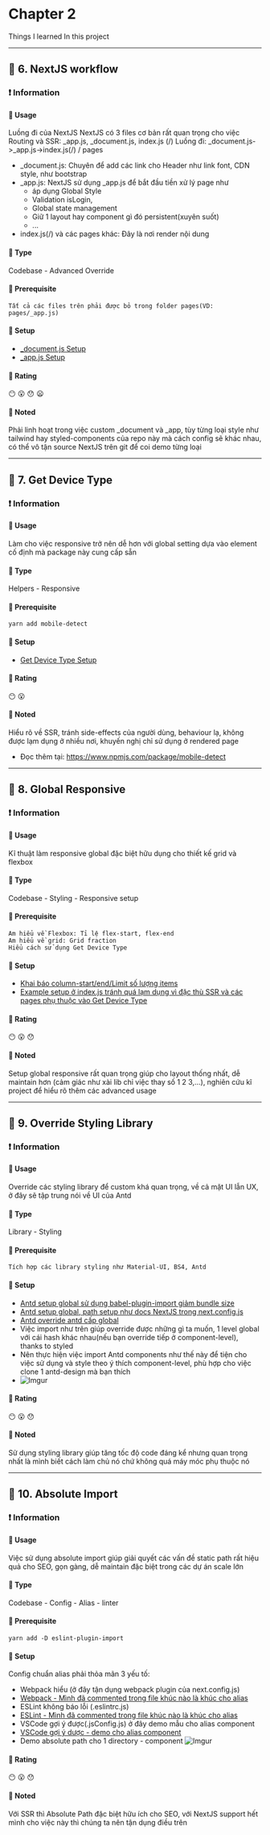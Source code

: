 # Chapter 2
Things I learned In this project
***
## :green_book: 6. NextJS workflow
### :exclamation: Information
#### :star2: Usage
Luồng đi của NextJS
NextJS có 3 files cơ bản rất quan trọng cho việc Routing và SSR: _app.js, _document.js, index.js (/)
Luồng đi:
_document.js->_app.js->index.js(/) / pages
+ _document.js: Chuyên để add các link cho Header như link font, CDN style, như bootstrap
+ _app.js: NextJS sử dụng _app.js để bắt đầu tiền xử lý page như 
  + áp dụng Global Style
  + Validation isLogin, 
  + Global state management
  + Giữ 1 layout hay component gì đó persistent(xuyên suốt)
  + ...
+ index.js(/) và các pages khác: Đây là nơi render nội dung
#### :star2: Type
Codebase - Advanced Override
#### :star2: Prerequisite
```
Tất cả các files trên phải được bỏ trong folder pages(VD: pages/_app.js)
```
#### :star2: Setup
+ [_document.js Setup](https://nextjs.org/docs/advanced-features/custom-document)
+ [_app.js Setup](https://nextjs.org/docs/advanced-features/custom-app)
#### :star2: Rating
:no_mouth: :open_mouth:	:hushed: :frowning:
#### :pushpin: Noted
Phải linh hoạt trong việc custom _document và _app, tùy từng loại style như tailwind hay styled-components của repo này mà cách config sẽ khác nhau, có thể vô tận source NextJS trên git để coi demo từng loại
***
## :green_book: 7. Get Device Type
### :exclamation: Information
#### :star2: Usage
Làm cho việc responsive trở nên dễ hơn với global setting dựa vào element cố định mà package này cung cấp sẵn
#### :star2: Type
Helpers - Responsive
#### :star2: Prerequisite
```
yarn add mobile-detect
```
#### :star2: Setup
+ [Get Device Type Setup](https://github.com/php1301/vexere-ui/blob/master/library/helpers/get_device_type.jsx)
#### :star2: Rating
:no_mouth: :open_mouth:
#### :pushpin: Noted
Hiểu rõ về SSR, tránh side-effects của người dùng, behaviour lạ, không được lạm dụng ở nhiều nơi, khuyến nghị chỉ sử dụng ở rendered page
+ Đọc thêm tại: https://www.npmjs.com/package/mobile-detect
***
## :green_book: 8. Global Responsive
### :exclamation: Information
#### :star2: Usage
Kĩ thuật làm responsive global đặc biệt hữu dụng cho thiết kế grid và flexbox
#### :star2: Type
Codebase - Styling - Responsive setup
#### :star2: Prerequisite
```
Am hiểu về Flexbox: Tỉ lệ flex-start, flex-end
Am hiểu về grid: Grid fraction
Hiểu cách sử dụng Get Device Type
```
#### :star2: Setup
+ [Khai báo column-start/end/Limit số lượng items](https://github.com/php1301/vexere-ui/blob/master/settings/config.js)
+ [Example setup ở index.js tránh quá lạm dụng vì đặc thù SSR và các pages phụ thuộc vào Get Device Type](https://github.com/php1301/vexere-ui/blob/master/pages/index.jsx)
#### :star2: Rating
:no_mouth: :open_mouth:	:hushed:
#### :pushpin: Noted
Setup global responsive rất quan trọng giúp cho layout thống nhất, dễ maintain hơn (cảm giác như xài lib chỉ việc thay số 1 2 3,...), nghiên cứu kĩ project để hiểu rõ thêm các advanced usage
***
## :green_book: 9. Override Styling Library
### :exclamation: Information
#### :star2: Usage
Override các styling library để custom khá quan trọng, về cả mặt UI lẫn UX, ở đây sẽ tập trung nói về UI của Antd
#### :star2: Type
Library - Styling
#### :star2: Prerequisite
```
Tích hợp các library styling như Material-UI, BS4, Antd
```
#### :star2: Setup
+ [Antd setup global sử dụng babel-plugin-import giảm bundle size](https://github.com/php1301/vexere-ui/blob/master/babel.config.js)
+ [Antd setup global, path setup như docs NextJS trong next.config.js ](https://github.com/php1301/vexere-ui/blob/master/pages/index.jsx)
+ [Antd override antd cấp global](https://github.com/php1301/vexere-ui/blob/master/assets/style/Global.style.jsx)
+ Việc import như trên giúp override được những gì ta muốn, 1 level global với cái hash khác nhau(nếu bạn override tiếp ở component-level), thanks to styled
+ Nên thực hiện việc import Antd components như thế này để tiện cho việc sử dụng và style theo ý thích component-level, phù hợp cho việc clone 1 antd-design mà bạn thích
+ ![Imgur](https://i.imgur.com/pOjHaWX.png)
#### :star2: Rating
:no_mouth: :open_mouth:	:hushed:
#### :pushpin: Noted
Sử dụng styling library giúp tăng tốc độ code đáng kể nhưng quan trọng nhất là mình biết cách làm chủ nó chứ không quá máy móc phụ thuộc nó
***
## :green_book: 10. Absolute Import
### :exclamation: Information
#### :star2: Usage
Việc sử dụng absolute import giúp giải quyết các vấn đề static path rất hiệu quả cho SEO, gọn gàng, dễ maintain đặc biệt trong các dự án scale lớn
#### :star2: Type
Codebase - Config - Alias - linter
#### :star2: Prerequisite
```
yarn add -D eslint-plugin-import

```
#### :star2: Setup
Config chuẩn alias phải thỏa mãn 3 yếu tố:
+ Webpack hiểu (ở đây tận dụng webpack plugin của next.config.js)
+ [Webpack - Mình đã commented trong file khúc nào là khúc cho alias](https://github.com/php1301/vexere-ui/blob/master/next.config.js)
+ ESLint không báo lỗi (.eslintrc.js)
+ [ESLint - Mình đã commented trong file khúc nào là khúc cho alias ](https://github.com/php1301/vexere-ui/blob/master/.eslintrc.js)
+ VSCode gợi ý được(.jsConfig.js) ở đây demo mẫu cho alias component
+ [VSCode gợi ý dược - demo cho alias component](https://github.com/php1301/vexere-ui/blob/master/jsConfig.json)
+ Demo absolute path cho 1 directory - component
![Imgur](https://i.imgur.com/ksNgEoO.png?1)
#### :star2: Rating
:no_mouth: :open_mouth:	:hushed:
#### :pushpin: Noted
Với SSR thì Absolute Path đặc biệt hữu ích cho SEO, với NextJS support hết mình cho việc này thì chúng ta nên tận dụng điều trên
